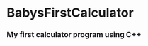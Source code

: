 # BabysFirstCalculator
### My first calculator program using C++

<!--
A program that mimics a calculator. The program should take as input two integers and the operation to be performed. It should then output the numbers, the operator, and the result. (For division, if the denominator is zero, output an appropriate message.)
-->
